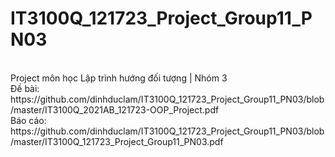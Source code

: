# IT3100Q_121723_Project_Group11_PN03
<br>
Project môn học Lập trình hướng đối tượng | Nhóm 3
<br>
Đề bài: https://github.com/dinhduclam/IT3100Q_121723_Project_Group11_PN03/blob/master/IT3100Q_2021AB_121723-OOP_Project.pdf
<br>
Báo cáo: https://github.com/dinhduclam/IT3100Q_121723_Project_Group11_PN03/blob/master/IT3100Q_121723_Project_Group11_PN03.pdf
